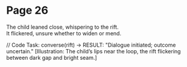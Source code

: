 # Page 26

The child leaned close, whispering to the rift.  
It flickered, unsure whether to widen or mend.  

// Code Task: converse(rift) → RESULT: "Dialogue initiated; outcome uncertain."
[Illustration: The child’s lips near the loop, the rift flickering between dark gap and bright seam.]
